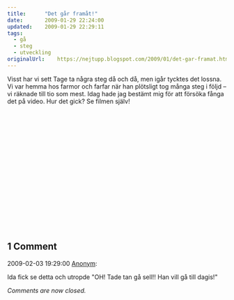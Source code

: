 ```yaml
---
title:		"Det går framåt!"
date:		2009-01-29 22:24:00
updated:	2009-01-29 22:29:11
tags: 
  - gå
  - steg
  - utveckling	
originalUrl:	https://nejtupp.blogspot.com/2009/01/det-gar-framat.html
---
```


Visst har vi sett Tage ta några steg då och då, men igår tycktes det lossna. Vi var hemma hos farmor och farfar när han plötsligt tog många steg i följd – vi räknade till tio som mest. Idag hade jag bestämt mig för att försöka fånga det på video. Hur det gick? Se filmen själv!<br><br><object id="BLOG_video-c5b364f09ff825f5" class="BLOG_video_class" contentid="c5b364f09ff825f5" height="266" width="320"></object>

<div class="comments">
	<div class="comments-header"><h2>1 Comment</h2></div>
	<div class="comments-body">
			<div class="comment" id="comment-8341907062896643192">
				<p class="comment-header">
					<date datetime="2009-02-03T19:29:00.000+01:00">2009-02-03 19:29:00</date> 
					<a href="undefined" rel="nofollow">Anonym</a>:
				</p>
				<div class="comment-content"><p>Ida fick se detta och utropde "OH! Tade tan gå sell!! Han vill gå till dagis!"</p></div>
				<div class="comment-footer"></div>
			</div></div>
	<p class="comments-footer"><em>Comments are now closed.</em></p>
</div>